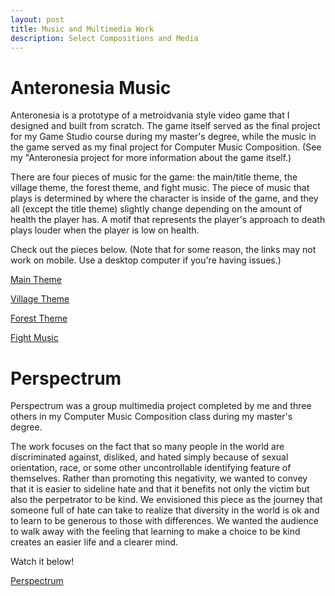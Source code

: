 ```yaml
---
layout: post
title: Music and Multimedia Work
description: Select Compositions and Media
---
```


Anteronesia Music
===

Anteronesia is a prototype of a metroidvania style video game that I designed and built from scratch. The game itself served as the final project for my Game Studio course during my master's degree, while the music in the game served as my final project for Computer Music Composition. (See my "Anteronesia project for more information about the game itself.)

There are four pieces of music for the game: the main/title theme, the village theme, the forest theme, and fight music. The piece of music that plays is determined by where the character is inside of the game, and they all (except the title theme) slightly change depending on the amount of health the player has. A motif that represents the player's approach to death plays louder when the player is low on health.

Check out the pieces below. (Note that for some reason, the links may not work on mobile. Use a desktop computer if you're having issues.)

[Main Theme](https://soundcloud.com/user-219856532/anteronesia-main-theme "Main Theme")

[Village Theme](https://soundcloud.com/user-219856532/anteronesia-village-theme "Village Theme")

[Forest Theme](https://soundcloud.com/user-219856532/anteronesia-forest-theme "Forest Theme")

[Fight Music](https://soundcloud.com/user-219856532/anteronesia-fight-music "Fight Music")


Perspectrum 
===

Perspectrum was a group multimedia project completed by me and three others in my Computer Music Composition class during my master's degree. 

The work focuses on the fact that so many people in the world are discriminated against, disliked, and hated simply because of sexual orientation, race, or some other uncontrollable identifying feature of themselves. Rather than promoting this negativity, we wanted to convey that it is easier to sideline hate and that it benefits not only the victim but also the perpetrator to be kind. We envisioned this piece as the journey that someone full of hate can take to realize that diversity in the world is ok and to learn to be generous to those with differences. We wanted the audience to walk away with the feeling that learning to make a choice to be kind creates an easier life and a clearer mind.

Watch it below!

[Perspectrum](https://www.youtube.com/watch?v=vlFEL2JK7bU "Perspectrum")